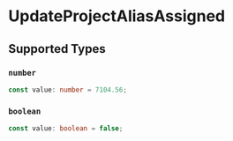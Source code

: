 # UpdateProjectAliasAssigned


## Supported Types

### `number`

```typescript
const value: number = 7104.56;
```

### `boolean`

```typescript
const value: boolean = false;
```

